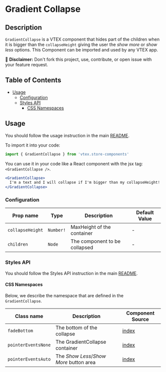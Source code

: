 # Gradient Collapse

## Description

`GradientCollapse` is a VTEX component that hides part of the children when it is bigger than the `collapseHeight` giving the user the _show more_ or _show less_ options. This Component can be imported and used by any VTEX app.

:loudspeaker: **Disclaimer:** Don't fork this project, use, contribute, or open issue with your feature request.

## Table of Contents
- [Usage](#usage)
  - [Configuration](#configuration)
  - [Styles API](#styles-api)
    - [CSS Namespaces](#css-namespaces)

## Usage
You should follow the usage instruction in the main [README](https://github.com/vtex-apps/store-components/blob/master/README.md#usage).

To import it into your code: 
```js
import { GradientCollapse } from 'vtex.store-components'
```

You can use it in your code like a React component with the jsx tag: `<GradientCollapse />`. 
```jsx
<GradientCollapse> 
  I'm a text and I will collapse if I'm bigger than my collapseHeight!
</GradientCollapse>
```

### Configuration

| Prop name | Type | Description | Default Value |
| --------- | ---- | ----------- | ----------- |
| `collapseHeight` | `Number!` | MaxHeight of the container | - |
| `children` | `Node` | The component to be collapsed | - |

### Styles API

You should follow the Styles API instruction in the main [README](/README.md#styles-api).

#### CSS Namespaces
Below, we describe the namespace that are defined in the `GradientCollapse`.

| Class name | Description | Component Source |
| ---------- | ----------- | ---------------- |
| `fadeBottom` | The bottom of the collapse | [index](/react/components/ProductPrice/index.js) |
| `pointerEventsNone` | The GradientCollapse container | [index](/react/components/ProductPrice/index.js) |
| `pointerEventsAuto` | The _Show Less_/_Show More_ button area | [index](/react/components/ProductPrice/index.js) |
